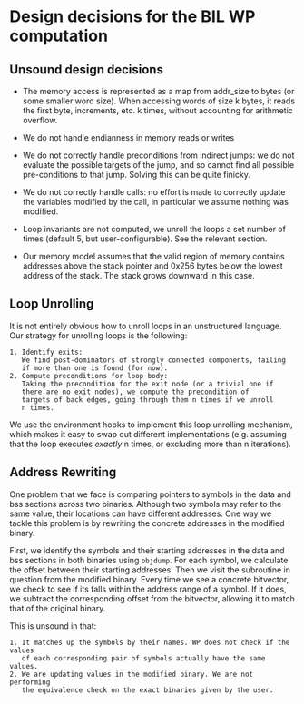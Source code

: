 # Design decisions for the BIL WP computation #

## Unsound design decisions ##

- The memory access is represented as a map from addr_size to bytes
  (or some smaller word size).
  When accessing words of size k bytes, it reads the first byte,
  increments, etc. k times, without accounting for arithmetic overflow.

- We do not handle endianness in memory reads or writes

- We do not correctly handle preconditions from indirect jumps: we do
  not evaluate the possible targets of the jump, and so cannot find
  all possible pre-conditions to that jump. Solving this can be quite finicky.

- We do not correctly handle calls: no effort is made to correctly
  update the variables modified by the call, in particular we assume
  nothing was modified.

- Loop invariants are not computed, we unroll the loops a set number
  of times (default 5, but user-configurable). See the relevant
  section.

- Our memory model assumes that the valid region of memory contains addresses
  above the stack pointer and 0x256 bytes below the lowest address of the stack.
  The stack grows downward in this case.



## Loop Unrolling ##

It is not entirely obvious how to unroll loops in an unstructured
language. Our strategy for unrolling loops is the following:

    1. Identify exits:
       We find post-dominators of strongly connected components, failing
       if more than one is found (for now).
    2. Compute preconditions for loop body:
       Taking the precondition for the exit node (or a trivial one if
       there are no exit nodes), we compute the precondition of
       targets of back edges, going through them n times if we unroll
       n times.

We use the environment hooks to implement this loop unrolling
mechanism, which makes it easy to swap out different implementations
(e.g. assuming that the loop executes *exactly* n times, or excluding
more than n iterations).



## Address Rewriting ##

One problem that we face is comparing pointers to symbols in the data and bss
sections across two binaries. Although two symbols may refer to the same value,
their locations can have different addresses. One way we tackle this problem is
by rewriting the concrete addresses in the modified binary.

First, we identify the symbols and their starting addresses in the data and
bss sections in both binaries using `objdump`. For each symbol, we calculate the
offset between their starting addresses. Then we visit the subroutine in
question from the modified binary. Every time we see a concrete bitvector, we
check to see if its falls within the address range of a symbol. If it does,
we subtract the corresponding offset from the bitvector, allowing it to match
that of the original binary.

This is unsound in that:

    1. It matches up the symbols by their names. WP does not check if the values
       of each corresponding pair of symbols actually have the same values.
    2. We are updating values in the modified binary. We are not performing
       the equivalence check on the exact binaries given by the user.
